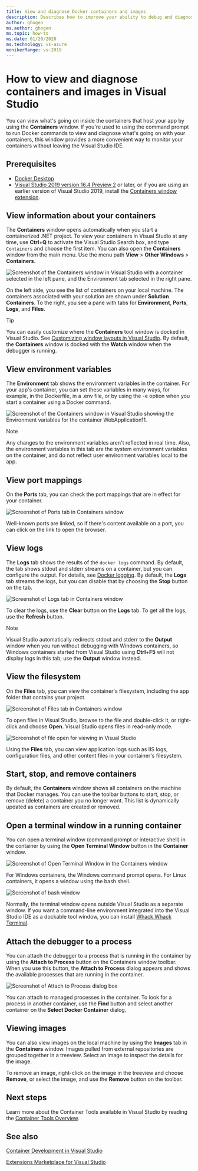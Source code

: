 ```yaml
---
title: View and diagnose Docker containers and images
description: Describes how to improve your ability to debug and diagnose your container-based apps in Visual Studio by using a tool window  to see what's going on inside the containers that host your app.
author: ghogen
ms.author: ghogen
ms.topic: how-to
ms.date: 01/20/2020
ms.technology: vs-azure
monikerRange: vs-2019
---
```

# How to view and diagnose containers and images in Visual Studio

You can view what's going on inside the containers that host your app by using the **Containers** window. If you're used to using the command prompt to run Docker commands to view and diagnose what's going on with your containers, this window provides a more convenient way to monitor your containers without leaving the Visual Studio IDE.

## Prerequisites

- [Docker Desktop](https://hub.docker.com/editions/community/docker-ce-desktop-windows)
- [Visual Studio 2019 version 16.4 Preview 2](https://visualstudio.microsoft.com/downloads) or later, or if you are using an earlier version of Visual Studio 2019, install the [Containers window extension](https://marketplace.visualstudio.com/items?itemName=ms-azuretools.vs-containers-tools-extensions).

## View information about your containers

The **Containers** window opens automatically when you start a containerized .NET project. To view your containers in Visual Studio at any time, use **Ctrl**+**Q** to activate the Visual Studio Search box, and type `Containers` and choose the first item. You can also open the **Containers** window from the main menu. Use the menu path  **View** > **Other Windows** > **Containers**.  

![Screenshot of the Containers window in Visual Studio with a container selected in the left pane, and the Environment tab selected in the right pane.](media/view-and-diagnose-containers/container-window.png)

On the left side, you see the list of containers on your local machine. The containers associated with your solution are shown under **Solution Containers**. To the right, you see a pane with tabs for **Environment**, **Ports**, **Logs**, and **Files**.

> [!TIP]
> You can easily customize where the **Containers** tool window is docked in Visual Studio. See [Customizing window layouts in Visual Studio](../ide/customizing-window-layouts-in-visual-studio.md). By default, the **Containers** window is docked with the **Watch** window when the debugger is running.

## View environment variables

The **Environment** tab shows the environment variables in the container. For your app's container, you can set these variables in many ways, for example, in the Dockerfile, in a .env file, or by using the -e option when you start a container using a Docker command.

![Screenshot of the Containers window in Visual Studio showing the Environment variables for the container WebApplication11.](media/view-and-diagnose-containers/containers-environment-vars.png)

> [!NOTE]
> Any changes to the environment variables aren't reflected in real time. Also, the environment variables in this tab are the system environment variables on the container, and do not reflect user environment variables local to the app.

## View port mappings

On the **Ports** tab, you can check the port mappings that are in effect for your container.

![Screenshot of Ports tab in Containers window](media/view-and-diagnose-containers/containers-ports.png)

Well-known ports are linked, so if there's content available on a port, you can click on the link to open the browser.

## View logs

The **Logs** tab shows the results of the `docker logs` command. By default, the tab shows stdout and stderr streams on a container, but you can configure the output. For details, see [Docker logging](https://docs.docker.com/config/containers/logging/).  By default, the **Logs** tab streams the logs, but you can disable that by choosing the **Stop** button on the tab.

![Screenshot of Logs tab in Containers window](media/view-and-diagnose-containers/containers-logs.png)

To clear the logs, use the **Clear** button on the **Logs** tab.  To get all the logs, use the **Refresh** button.

> [!NOTE]
> Visual Studio automatically redirects stdout and stderr to the **Output** window when you run without debugging with Windows containers, so Windows containers started from Visual Studio using **Ctrl**+**F5** will not display logs in this tab; use the **Output** window instead.

## View the filesystem

On the **Files** tab, you can view the container's filesystem, including the app folder that contains your project.

![Screenshot of Files tab in Containers window](media/view-and-diagnose-containers/container-filesystem.png)

To open files in Visual Studio, browse to the file and double-click it, or right-click and choose **Open**. Visual Studio opens files in read-only mode.

![Screenshot of file open for viewing in Visual Studio](media/view-and-diagnose-containers/container-file-open.png)

Using the **Files** tab, you can view application logs such as IIS logs, configuration files, and other content files in your container's filesystem.

## Start, stop, and remove containers

By default, the **Containers** window shows all containers on the machine that Docker manages. You can use the toolbar buttons to start, stop, or remove (delete) a container you no longer want.  This list is dynamically updated as containers are created or removed.

## Open a terminal window in a running container

You can open a terminal window (command prompt or interactive shell) in the container by using the **Open Terminal Window** button in the **Container** window.

![Screenshot of Open Terminal Window in the Containers window](media/view-and-diagnose-containers/containers-open-terminal-window.png)

For Windows containers, the Windows command prompt opens. For Linux containers, it opens a window using the bash shell.

![Screenshot of bash window](media/view-and-diagnose-containers/container-bash-window.png)

Normally, the terminal window opens outside Visual Studio as a separate window. If you want a command-line environment integrated into the Visual Studio IDE as a dockable tool window, you can install [Whack Whack Terminal](https://marketplace.visualstudio.com/items?itemName=DanielGriffen.WhackWhackTerminal).

## Attach the debugger to a process

You can attach the debugger to a process that is running in the container by using the **Attach to Process** button on the Containers window toolbar. When you use this button, the **Attach to Process** dialog appears and shows the available processes that are running in the container.  

![Screenshot of Attach to Process dialog box](media/view-and-diagnose-containers/containers-attach-to-process.jpg)

You can attach to managed processes in the container. To look for a process in another container, use the **Find** button and select another container on the **Select Docker Container** dialog.

## Viewing images

You can also view images on the local machine by using the **Images** tab in the **Containers** window. Images pulled from external repositories are grouped together in a treeview. Select an image to inspect the details for the image.

To remove an image, right-click on the image in the treeview and choose **Remove**, or select the image, and use the **Remove** button on the toolbar.

## Next steps

Learn more about the Container Tools available in Visual Studio by reading the [Container Tools Overview](overview.md).

## See also

[Container Development in Visual Studio](./index.yml)

[Extensions Marketplace for Visual Studio](https://marketplace.visualstudio.com/)